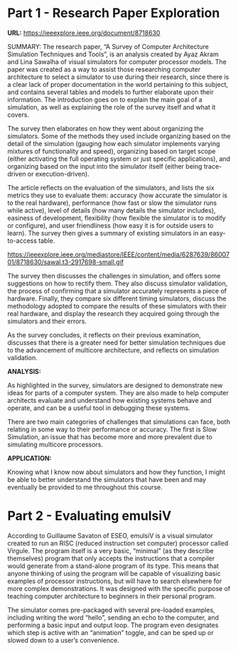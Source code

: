 # Part 1 - Research Paper Exploration

**URL:** https://ieeexplore.ieee.org/document/8718630

<p>SUMMARY: The research paper, “A Survey of Computer Architecture Simulation Techniques and Tools”, is an analysis created by Ayaz Akram and Lina Sawalha of visual simulators for computer processor models. The paper was created as a way to assist those researching computer architecture to select a simulator to use during their research, since there is a clear lack of proper documentation in the world pertaining to this subject, and contains several tables and models to further elaborate upon their information. The introduction goes on to explain the main goal of a simulation, as well as explaining the role of the survey itself and what it covers.</p>

<p>The survey then elaborates on how they went about organizing the simulators. Some of the methods they used include organizing based on the detail of the simulation (gauging how each simulator implements varying mixtures of functionality and speed), organizing based on target scope (either activating the full operating system or just specific applications), and organizing based on the input into the simulator itself (either being trace-driven or execution-driven).</p>

<p>The article reflects on the evaluation of the simulators, and lists the six metrics they use to evaluate them: accuracy (how accurate the simulator is to the real hardware), performance (how fast or slow the simulator runs while active), level of details (how many details the simulator includes), easiness of development, flexibility (how flexible the simulator is to modify or configure), and user friendliness (how easy it is for outside users to learn). The survey then gives a summary of existing simulators in an easy-to-access table.</p>

https://ieeexplore.ieee.org/mediastore/IEEE/content/media/6287639/8600701/8718630/sawal.t3-2917698-small.gif

<p>The survey then discusses the challenges in simulation, and offers some suggestions on how to rectify them. They also discuss simulator validation, the process of confirming that a simulator accurately represents a piece of hardware. Finally, they compare six different timing simulators, discuss the methodology adopted to compare the results of these simulators with their real hardware, and display the research they acquired going through the simulators and their errors.</p>

<p>As the survey concludes, it reflects on their previous examination, discusses that there is a greater need for better simulation techniques due to the advancement of multicore architecture, and reflects on simulation validation.</p>

**ANALYSIS:** <p>As highlighted in the survey, simulators are designed to demonstrate new ideas for parts of a computer system. They are also made to help computer architects evaluate and understand how existing systems behave and operate, and can be a useful tool in debugging these systems.</p>

<p>There are two main categories of challenges that simulations can face, both relating in some way to their performance or accuracy. The first is Slow Simulation, an issue that has become more and more prevalent due to simulating multicore processors.</p>

**APPLICATION:** <p>Knowing what I know now about simulators and how they function, I might be able to better understand the simulators that have been and may eventually be provided to me throughout this course.</p>

# Part 2 - Evaluating emulsiV
<p>According to Guillaume Savaton of ESEO, emulsiV is a visual simulator created to run an RISC (reduced instruction set computer) processor called Virgule. The program itself is a very basic, “minimal” (as they describe themselves) program that only accepts the instructions that a compiler would generate from a stand-alone program of its type. This means that anyone thinking of using the program will be capable of visualizing basic examples of processor instructions, but will have to search elsewhere for more complex demonstrations. It was designed with the specific purpose of teaching computer architecture to beginners in their personal program.</p>

<p>The simulator comes pre-packaged with several pre-loaded examples, including writing the word “hello”, sending an echo to the computer, and performing a basic input and output loop. The program even designates which step is active with an “animation” toggle, and can be sped up or slowed down to a user’s convenience.</p>

